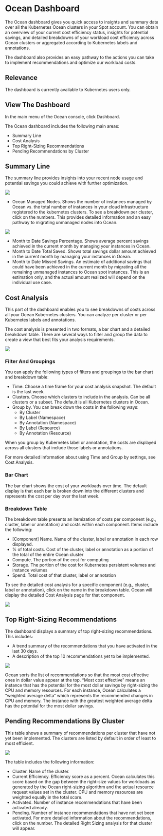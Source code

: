 # Ocean Dashboard

The Ocean dashboard gives you quick access to insights and summary data over all the Kubernetes Ocean clusters in your Spot account. You can obtain an overview of your current cost efficiency status, insights for potential savings, and detailed breakdowns of your workload cost efficiency across Ocean clusters or aggregated according to Kubernetes labels and annotations.

The dashboard also provides an easy pathway to the actions you can take to implement recommendations and optimize our workload costs.

## Relevance

The dashboard is currently available to Kubernetes users only.

## View The Dashboard

In the main menu of the Ocean console, click Dashboard.

The Ocean dashboard includes the following main areas:

* Summary Line
* Cost Analysis
* Top Right-Sizing Recommendations
* Pending Recommendations by Cluster

## Summary Line

The summary line provides insights into your recent node usage and potential savings you could achieve with further optimization.

<img src="/ocean/_media/features-ocean-dashboard-01.png" />

* Ocean Managed Nodes. Shows the number of instances managed by Ocean vs. the total number of instances in your cloud infrastructure registered to the kubernetes clusters. To see a breakdown per cluster, click on the numbers. This provides detailed information and an easy pathway to migrating unmanaged nodes into Ocean.

<img src="/ocean/_media/features-ocean-dashboard-02.png" />

* Month to Date Savings Percentage. Shows average percent savings achieved in the current month by managing your instances in Ocean.
* Month to Date Total Saved. Shows total savings dollar amount achieved in the current month by managing your instances in Ocean.
* Month to Date Missed Savings. An estimate of additional savings that could have been achieved in the current month by migrating all the remaining unmanaged instances to Ocean spot instances. This is an estimation only, and the actual amount realized will depend on the individual use case.

## Cost Analysis

This part of the dashboard enables you to see breakdowns of costs across all your Ocean Kubernetes clusters. You can analyze per cluster or per Kubernetes labels and annotations.

The cost analysis is presented in two formats, a bar chart and a detailed breakdown table.  There are several ways to filter and group the data to create a view that best fits your analysis requirements.

<img src="/ocean/_media/features-ocean-dashboard-03.png" />

### Filter And Groupings

You can apply the following types of filters and groupings to the bar chart and breakdown table:

* Time. Choose a time frame for your cost analysis snapshot. The default is the last week.
* Clusters. Choose which clusters to include in the analysis. Can be all clusters or a subset. The default is all Kubernetes clusters in Ocean.
* Group by. You can break down the costs in the following ways:
  * By Cluster
  * By Label (Namespace)
  * By Annotation (Namespace)
  * By Label (Resource)
  * By Annotation (Resource)

When you group by Kubernetes label or annotation, the costs are displayed across all clusters that include those labels or annotations.

For more detailed information about using Time and Group by settings, see Cost Analysis.

### Bar Chart

The bar chart shows the cost of your workloads over time. The default display is that each bar is broken down into the different clusters and represents the cost per day over the last week.

### Breakdown Table

The breakdown table presents an itemization of costs per component (e.g., cluster, label or annotation) and costs within each component. Items include the following:

* [Component] Name. Name of the cluster, label or annotation in each row displayed.
* % of total costs. Cost of the cluster, label or annotation as a portion of the total of the entire Ocean cluster
* Compute. The portion of the cost for computing
* Storage. The portion of the cost for Kubernetes persistent volumes and instance volumes
* Spend. Total cost of that cluster, label or annotation

To see the detailed cost analysis for a specific component (e.g., cluster, label or annotation), click on the name in the breakdown table. Ocean will display the detailed Cost Analysis page for that component.

<img src="/ocean/_media/features-ocean-dashboard-04.png" />

## Top Right-Sizing Recommendations

The dashboard displays a summary of top right-sizing recommendations. This includes:

* A trend summary of the recommendations that you have activated in the last 30 days.
* A description of the top 10 recommendations yet to be implemented.

<img src="/ocean/_media/features-ocean-dashboard-05.png" />

Ocean sorts the list of recommendations so that the most cost effective ones in dollar value appear at the top. “Most cost effective” means an instance that has the potential for the most dollar savings by right-sizing the CPU and memory resources. For each instance, Ocean calculates a “weighted average delta” which represents the recommended changes in CPU and memory. The instance with the greatest weighted average delta has the potential for the most dollar savings.

## Pending Recommendations By Cluster
This table shows a summary of recommendations per cluster that have not yet been implemented. The clusters are listed by default in order of least to most efficient.

<img src="/ocean/_media/features-ocean-dashboard-06.png" />

The table includes the following information:

* Cluster. Name of the cluster.
* Current Efficiency. Efficiency score as a percent. Ocean calculates this score based on the gap between the right-size values for workloads as generated by the Ocean right-sizing algorithm and the actual resource request values set in the cluster. CPU and memory resources are weighted equally in the total score.
* Activated. Number of instance recommendations that have been activated already.
* Pending. Number of instance recommendations that have not yet been activated. For more detailed information about the recommendations, click on the number. The detailed Right Sizing analysis for that cluster will appear.
